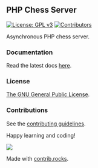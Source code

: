 ## PHP Chess Server

[![License: GPL v3](https://img.shields.io/badge/License-GPL%20v3-blue.svg)](https://www.gnu.org/licenses/gpl-3.0)
[![Contributors](https://img.shields.io/github/contributors/chesslablab/chess-server)](https://github.com/chesslablab/chess-server/graphs/contributors)

Asynchronous PHP chess server.

### Documentation

Read the latest docs [here](https://chess-server.docs.chesslablab.org/).

### License

[The GNU General Public License](https://github.com/chesslablab/chess-server/blob/master/LICENSE).

### Contributions

See the [contributing guidelines](https://github.com/chesslablab/chess-server/blob/master/CONTRIBUTING.md).

Happy learning and coding!

<a href="https://github.com/chesslablab/chess-server/graphs/contributors">
  <img src="https://contrib.rocks/image?repo=chesslablab/chess-server" />
</a>

Made with [contrib.rocks](https://contrib.rocks).
